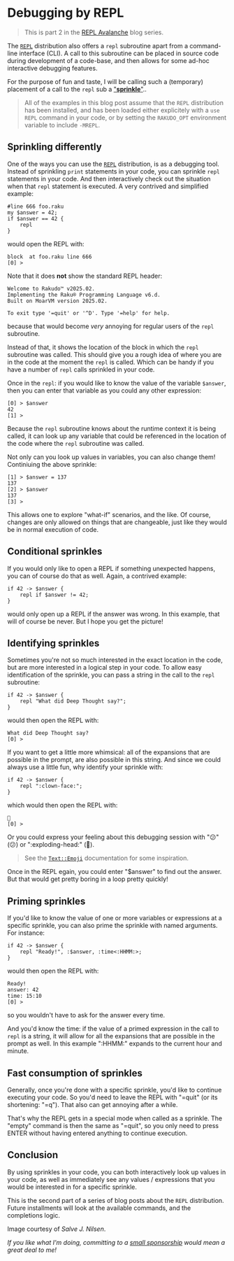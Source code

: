 # Debugging by REPL

> This is part 2 in the [REPL Avalanche](https://dev.to/lizmat/repl-avalanche-45hh) blog series.

The [`REPL`](https://raku.land/zef:lizmat/REPL) distribution also offers a `repl` subroutine apart from a command-line interface (CLI).  A call to this subroutine can be placed in source code during development of a code-base, and then allows for some ad-hoc interactive debugging features.

For the purpose of fun and taste, I will be calling such a (temporary) placement of a call to the `repl` sub a ["**sprinkle**"](https://en.wikipedia.org/wiki/Sprinkles)..  

> All of the examples in this blog post assume that the `REPL` distribution has been installed, and has been loaded either explicitely with a `use REPL` command in your code, or by setting the `RAKUDO_OPT` environment variable to include `-MREPL`.

## Sprinkling differently
One of the ways you can use the [`REPL`](https://raku.land/zef:lizmat/REPL) distribution, is as a debugging tool.  Instead of sprinkling `print` statements in your code, you can sprinkle `repl` statements in your code.  And then interactively check out the situation when that `repl` statement is executed.  A very contrived and simplified example:
```
#line 666 foo.raku
my $answer = 42;
if $answer == 42 {
    repl
}
```
would open the REPL with:
```
block  at foo.raku line 666
[0] >
```
Note that it does **not** show the standard REPL header:
```
Welcome to Rakudo™ v2025.02.
Implementing the Raku® Programming Language v6.d.
Built on MoarVM version 2025.02.

To exit type '=quit' or '^D'. Type '=help' for help.
```
because that would become *very* annoying for regular users of the `repl` subroutine.

Instead of that, it shows the location of the block in which the `repl` subroutine was called.  This should give you a rough idea of where you are in the code at the moment the `repl` is called.  Which can be handy if you have a number of `repl` calls sprinkled in your code.

Once in the `repl`: if you would like to know the value of the variable `$answer`, then you can enter that variable as you could any other expression:
```
[0] > $answer
42
[1] >
```
Because the `repl` subroutine knows about the runtime context it is being called, it can look up any variable that could be referenced in the location of the code where the `repl` subroutine was called.

Not only can you look up values in variables, you can also change them!  Continiuing the above sprinkle:
```
[1] > $answer = 137
137
[2] > $answer
137
[3] >
```
This allows one to explore "what-if" scenarios, and the like.  Of course, changes are only allowed on things that are changeable, just like they would be in normal execution of code.

## Conditional sprinkles
If you would only like to open a REPL if something unexpected happens, you can of course do that as well.  Again, a contrived example:
```
if 42 -> $answer {
    repl if $answer != 42;
}
```
would only open up a REPL if the answer was wrong.  In this example, that will of course be never.  But I hope you get the picture!

## Identifying sprinkles
Sometimes you're not so much interested in the exact location in the code, but are more interested in a logical step in your code.  To allow easy identification of the sprinkle, you can pass a string in the call to the `repl` subroutine:
```
if 42 -> $answer {
    repl "What did Deep Thought say?";
}
```
would then open the REPL with:
```
What did Deep Thought say?
[0] >
```
If you want to get a little more whimsical: all of the expansions that are possible in the prompt, are also possible in this string.  And since we could always use a little fun, why identify your sprinkle with:
```
if 42 -> $answer {
    repl ":clown-face:";
}
```
which would then open the REPL with:
```
🤡
[0] >
```
Or you could express your feeling about this debugging session with ":confused:" (😕) or ":exploding-head:" (🤯).

> See the [`Text::Emoji`](https://raku.land/zef:lizmat/Text::Emoji#people--body) documentation for some inspiration.

Once in the REPL egain, you could enter "$answer" to find out the answer.  But that would get pretty boring in a loop pretty quickly!

## Priming sprinkles
If you'd like to know the value of one or more variables or expressions at a specific sprinkle, you can also prime the sprinkle with named arguments.  For instance:
```
if 42 -> $answer {
    repl "Ready!", :$answer, :time<:HHMM:>;
}
```
would then open the REPL with:
```
Ready!
answer: 42
time: 15:10
[0] >
```
so you wouldn't have to ask for the answer every time.

And you'd know the time: if the value of a primed expression in the call to `repl` is a string, it will allow for all the expansions that are possible in the prompt as well.  In this example ":HHMM:" expands to the current hour and minute.

## Fast consumption of sprinkles
Generally, once you're done with a specific sprinkle, you'd like to continue executing your code.  So you'd need to leave the REPL with "=quit" (or its shortening: "=q").  That also can get annoying after a while.

That's why the REPL gets in a special mode when called as a sprinkle.  The "empty" command is then the same as "=quit", so you only need to press ENTER without having entered anything to continue execution.

## Conclusion

By using sprinkles in your code, you can both interactively look up values in your code, as well as immediately see any values / expressions that you would be interested in for a specific sprinkle.

This is the second part of a series of blog posts about the `REPL` distribution.  Future installments will look at the available commands, and the completions logic.

Image courtesy of *Salve J. Nilsen*.

*If you like what I'm doing, committing to a [small sponsorship](https://github.com/sponsors/lizmat/) would mean a great deal to me!*
